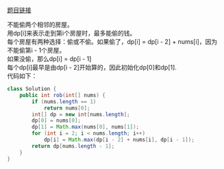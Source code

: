 [题目链接](https://leetcode-cn.com/problems/house-robber/)  

不能偷两个相邻的房屋。  
用dp[i]来表示走到第i个房屋时，最多能偷的钱。  
每个房屋有两种选择：偷或不偷。如果偷了，dp[i] = dp[i - 2] + nums[i]，因为不能偷第i - 1个房屋。  
如果没偷，那么dp[i] = dp[i - 1]  
每个dp[i]最早是由dp[i - 2]开始算的，因此初始化dp[0]和dp[1].  
代码如下：  
```java
class Solution {
    public int rob(int[] nums) {
        if (nums.length == 1)
            return nums[0];
        int[] dp = new int[nums.length];
        dp[0] = nums[0];
        dp[1] = Math.max(nums[0], nums[1]);
        for (int i = 2; i < nums.length; i++) 
            dp[i] = Math.max(dp[i - 2] + nums[i], dp[i - 1]);
        return dp[nums.length - 1];
    }
}
```
